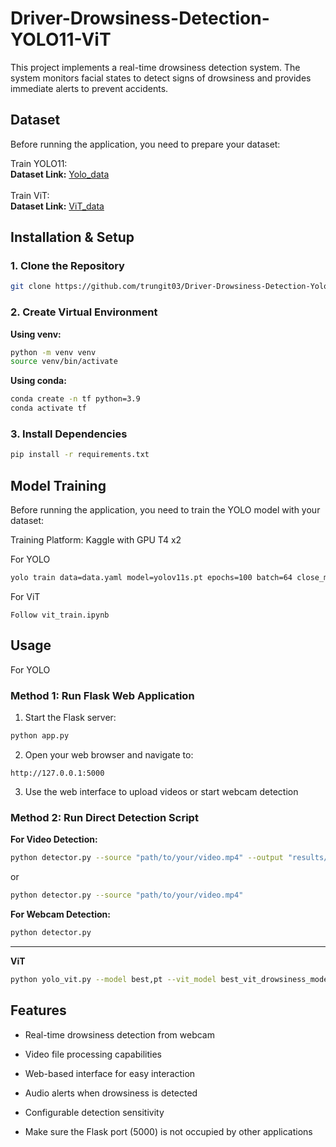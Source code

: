 # Driver-Drowsiness-Detection-YOLO11-ViT

This project implements a real-time drowsiness detection system. The system monitors facial states to detect signs of drowsiness and provides immediate alerts to prevent accidents.

## Dataset

Before running the application, you need to prepare your dataset:

Train YOLO11:
<br>
**Dataset Link:** [Yolo_data](https://universe.roboflow.com/karthik-madhvan/drowsiness-detection-xsriz/dataset/1)
<br><br>
Train ViT:
<br>
**Dataset Link:** [ViT_data](https://www.kaggle.com/datasets/trungngm/drowsy-3-classes-yolo)
## Installation & Setup

### 1. Clone the Repository

```bash
git clone https://github.com/trungit03/Driver-Drowsiness-Detection-Yolo11-Vision-Transformer.git
```

### 2. Create Virtual Environment

**Using venv:**
```bash
python -m venv venv
source venv/bin/activate  
```

**Using conda:**
```bash
conda create -n tf python=3.9
conda activate tf
```

### 3. Install Dependencies

```bash
pip install -r requirements.txt
```

## Model Training

Before running the application, you need to train the YOLO model with your dataset:

Training Platform: Kaggle with GPU T4 x2

For YOLO
```bash
yolo train data=data.yaml model=yolov11s.pt epochs=100 batch=64 close_mosaic=20 imgsz=640 pretrained=True device='0,1'
```
For ViT
```
Follow vit_train.ipynb
```

## Usage

For YOLO
### Method 1: Run Flask Web Application

1. Start the Flask server:
```bash
python app.py
```

2. Open your web browser and navigate to:
```
http://127.0.0.1:5000
```

3. Use the web interface to upload videos or start webcam detection

### Method 2: Run Direct Detection Script

**For Video Detection:**
```bash
python detector.py --source "path/to/your/video.mp4" --output "results/"
```
or
```bash
python detector.py --source "path/to/your/video.mp4" 
```

**For Webcam Detection:**
```bash
python detector.py
```
<hr>

**ViT**
```bash
python yolo_vit.py --model best,pt --vit_model best_vit_drowsiness_model.pth --source 0
```

## Features

- Real-time drowsiness detection from webcam
- Video file processing capabilities
- Web-based interface for easy interaction
- Audio alerts when drowsiness is detected
- Configurable detection sensitivity

- Make sure the Flask port (5000) is not occupied by other applications
